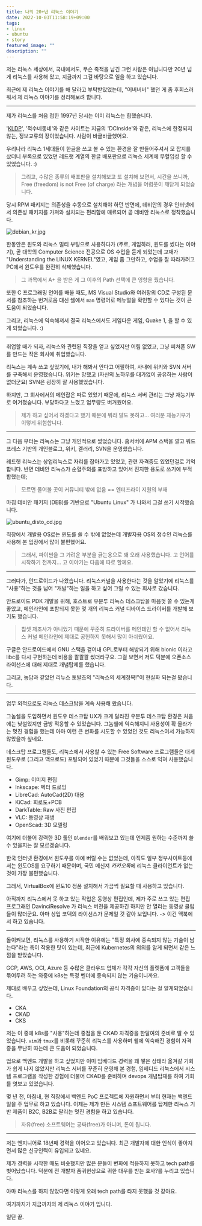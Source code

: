 ```yaml
---
title: 나의 20+년 리눅스 이야기
date: 2022-10-03T11:58:19+09:00
tags:
- linux
- ubuntu
- story
featured_image: ""
description: ""
---
```


저는 리눅스 세상에서, 국내에서도, 무슨 족적을 남긴 그런 사람은 아닙니다만
20년 넘게 리눅스를 사용해 왔고, 지금까지 그걸 바탕으로 일을 하고 있습니다.

최근에 제 리눅스 이야기를 해 달라고 부탁받았었는데, "어버버버" 했던 게 좀 후회스러워서
제 리눅스 이야기를 정리해보려 합니다.

---

제가 리눅스를 처음 접한 1997년 당시는 이미 리눅스는 힙했습니다.

'[KLDP](https://kldp.org)', '적수네동네'와 같은 사이트는 지금의 'DCInside'와 같은, 리눅스에 한정되지 않는,
정보교류의 장이었습니다. 사람이 바글바글했어요.

우리나라 리눅스 1세대들이 한글을 쓰고 볼 수 있는 환경을 잘 만들어주셔서
모 잡지를 샀더니 부록으로 있었던 레드햇 계열의 한글 배포판으로 리눅스 세계에 무혈입성 할 수 있었습니다. :)

> 그리고, 수많은 종류의 배포판을 설치해보고 또 설치해 보면서, 시간을 쓰니까, 
> Free (freedom) is not Free (of charge) 라는 개념을 어렴풋이 깨닫게 되었습니다.

당시 RPM 패키지는 의존성을 수동으로 설치해야 하던 반면에, 데비안의 경우 인터넷에서 의존성 패키지를 가져와
설치되는 편리함에 매료되어 곧 데비안 리눅스로 정착했습니다.

![debian_kr.jpg](https://homin.dev/asset/blog/img/debian_kr.jpg)


한동안은 윈도와 리눅스 멀티 부팅으로 사용하다가 (주로, 게임하러, 윈도를 썼다는 이야기),
곧 대학의 Computer Science 전공으로 OS 수업을 듣게 되었는데
교재가 "Understanding the LINUX KERNEL"였고, 게임 좀 그만하고, 수업을 잘 따라가려고
PC에서 윈도우를 완전히 삭제했습니다.

> 그 과목에서 A+ 을 받은 게 그 이후의 Path 선택에 큰 영향을 줬습니다.

또한 C 프로그래밍 언어를 배울 때도, MS Visual Studio와 여러장의 CD로 구성된 문서를 참조하는 번거로움 대신
쉘에서 `man` 명령어로 메뉴얼을 확인할 수 있다는 것이 큰 도움이 되었습니다.

그리고, 리눅스에 익숙해져서 결국 리눅스에서도 게임다운 게임, Quake 1, 을 할 수 있게 되었습니다. :)

---

취업할 때가 되자, 리눅스와 관련된 직장을 얻고 싶었지만 어림 없었고,
그냥 피쳐폰 SW를 만드는 작은 회사에 취업했습니다.

리눅스는 계속 쓰고 싶었기에, 내가 해봐서 안다고 어필하여, 사내에 위키와 SVN 서버를 구축해서 운영했습니다.
위키는 망했고 (자신의 노하우를 대가없이 공유하는 사람이 없더군요) SVN은 굉장히 잘 사용했었습니다.

하지만, 그 회사에서의 메인잡은 따로 있었기 때문에, 리눅스 서버 관리는 그냥 재능기부로 여겨졌습니다.
부당하다고 느꼈고 업무량도 버거웠어요.

> 제가 하고 싶어서 하겠다고 했기 때문에 뭐라 말도 못하고... 여러분 재능기부가 이렇게 위험합니다.

---

그 다음 부터는 리눅스는 그냥 개인적으로 썼었습니다.
홈서버에 APM 스택을 깔고 워드프레스 기반의 개인블로그, 위키, 겔러리, SVN을 운영했습니다.

레드헷 리눅스는 상업리눅스로 자리를 잡아가고 있었고, 관련 자격증도 있었던걸로 기억합니다.
반면 데비안 리눅스가 순혈주의를 표방하고 있어서 진지한 용도로 쓰기에 부적합했는데;

> 모르면 물어볼 곳이 커뮤니티 밖에 없음 == 엔터프라이 지원의 부재

마침 데비안 패키지 (DEB)를 기반으로 "Ubuntu Linux" 가 나와서 그걸 쓰기 시작했습니다.

![ubuntu_disto_cd.jpg](https://homin.dev/asset/blog/img/ubuntu_disto_cd.jpg)

직장에서 개발용 OS로는 윈도를 쓸 수 밖에 없었는데
개발자용 OS의 정수인 리눅스를 사용해 본 입장에서 많이 불편했어요.

> 그래서, 파이썬을 그 가려운 부분을 긁는용으로 꽤 오래 사용했습니다.
> 고 언어를 시작하기 전까지... 고 이야기는 다음에 따로 할께요.

---

그러다가, 안드로이드가 나왔습니다. 리눅스커널을 사용한다는 것을 알았기에
리눅스를 "사용"하는 것을 넘어 "개발"하는 일을 하고 싶어 그럴 수 있는 회사로 갔습니다.

안드로이드 PDK 개발을 위해, 호스트로 우분투 리눅스 데스크탑을 마음껏 쓸 수 있는게 좋았고,
메인라인에 포함되지 못한 몇 개의 리눅스 커널 디바이스 드라이버를 개발해 보기도 했습니다.

> 칩셋 제조사가 아니었기 때문에 꾸준히 드라이버를 메인테인 할 수 없어서
> 리눅스 커널 메인라인에 제대로 공헌하지 못해서 많이 아쉬웠어요.

구글은 안드로이드에서 GNU 스택을 걷어내 GPL로부터 해방되기 위해 bionic 이라고
libc를 다시 구현하는데 비용을 콸콸콸 썼더라구요.
그걸 보면서 저도 덕분에 오픈소스 라이선스에 대해 제대로 개념탑제를 했습니다.

그리고, 농담과 같았던 리누스 토발츠의 "리눅스의 세계정복!"이 현실화 되는걸 봤습니다.

---

업무 외적으로도 리눅스 데스크탑을 계속 사용해 왔습니다.

그놈쉘을 도입하면서 윈도우 데스크탑 UX가 크게 달라진 우분투 데스크탑 환경은 처음에는 낮설었지만
금방 적응할 수 있었습니다. 그놈쉘에 익숙해지니 사용성이 확 올라가는 멋진 경험을 했는데 아마
이런 큰 변화를 시도할 수 있었던 것도 리눅스여서 가능하지 않았을까 싶네요.

데스크탑 프로그램들도, 리눅스에서 사용할 수 있는 Free Software 프로그램들은
대게 윈도우로 (그리고 맥으로도) 포팅되어 있었기 때문에 그것들을 스스로 익혀 사용했습니다.

- Gimp: 이미지 편집
- Inkscape: 벡터 드로잉
- LibreCad: AutoCad(2D) 대용
- KiCad: 회로도+PCB
- DarkTable: Raw 사진 편집
- VLC: 동영상 재생
- OpenScad: 3D 모델링

여기에 더불어 강력한 3D 툴인 `Blender`를 배워보고 있는데 언제쯤 원하는 수준까지 쓸 수 있을지는
잘 모르겠습니다.

한국 인터넷 환경에서 윈도우를 아예 버릴 수는 없었는데, 아직도 일부 정부사이트등에서는 윈도OS를
요구하기 때문이며, 국민 메신져 *카카오톡*에 리눅스 클라이언트가 없는것이 가장 불편했습니다.

그래서, VirtualBox에 윈도10 정품 설치해서 가끔씩 필요할 때 사용하고 있습니다.

아직까지 리눅스에서 못 하고 있는 작업은 동영상 편집인데, 제가 주로 쓰고 있는 편집 프로그래인
DavinciResolve 가 리눅스 버전을 제공하긴 하지만 안 열리는 동영상 클립들이 많더군요.
아마 상업 코덱의 라이선스가 문제일 것 같아 보입니다. -> 이건 맥북에서 하고 있습니다.

---

돌이켜보면, 리눅스를 사용하기 시작한 이유에는 "특정 회사에 종속되지 않는 기술이 남는다"라는
촉이 작용한 탓이 있는데, 최근에 Kubernetes의 의의를 알게 되면서 같은 느낌을 받았습니다.

GCP, AWS, OCI, Azure 등 수많은 클라우드 업체가 각각 자신의 플렛폼에 고객들을 묶어두려 하는 와중에
k8s는 특정 벤더에 종속되지 않는 기술이니까요.

제대로 배우고 싶었는데, Linux Foundation의 공식 자격증이 있다는 걸 알게되었습니다.

- CKA
- CKAD
- CKS

저는 이 중에 k8s를 "사용"하는데 중점을 둔 CKAD 자격증을 한달여의 준비로 딸 수 있었습니다.
`vim`과 `tmux`를 비롯해 꾸준히 리눅스를 사용하며 쉘에 익숙해진 경험이 자격증을 무난히 따는데 큰 도움이 되었습니다.

업으로 백엔드 개발을 하고 싶었지만 이미 임베디드 경력을 꽤 쌓은 상태라 옮겨갈 기회가 쉽게 나지 않았지만
리눅스 서버를 꾸준히 운영해 본 경험, 임베디드 리눅스에서 시스템 프로그램을 작성한 경험에 더불어
CKAD를 준비하며 devops 개념탑재를 하여 기회를 엿보고 있었습니다.

몇 년 전, 마침내, 현 직장에서 백엔드 PoC 프로젝트에 자원하면서 부터 현재는 백엔드 일을 주 업무로 하고 있습니다.
이제는 제가 만든 시스템 소프트웨어를 탑제한 리눅스 기반 제품이 B2C, B2B로 팔리는 멋진 경험을 하고 있습니다.

> 자유(free) 소프트웨어는 공짜(free)가 아니며, 돈이 됩니다.

---

저는 엔지니어로 18년째 경력을 이어오고 있습니다.
최근 개발자에 대한 인식이 좋아지면서 많은 신규인력이 유입되고 있네요.

제가 경력을 시작한 때도 비슷했지만 많은 분들이 변화에 적응하지 못하고 tech path를 벗어났습니다.
덕분에 전 개발자 품귀현상으로 귀한 대우를 받는 호사?를 누리고 있습니다.

아마 리눅스를 하지 않았다면 이렇게 오래 tech path를 타지 못했을 것 같아요.

여기까지가 지금까지의 제 리눅스 이야기 입니다.

일단 끝.
